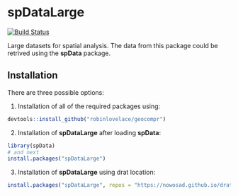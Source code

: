 # spDataLarge

[![Build
Status](https://travis-ci.org/Nowosad/spDataLarge.png?branch=master)](https://travis-ci.org/Nowosad/spDataLarge)

Large datasets for spatial analysis. 
The data from this package could be retrived using the **spData** package.

## Installation

There are three possible options:

1. Installation of all of the required packages using:

```r
devtools::install_github("robinlovelace/geocompr")
```

2. Installation of **spDataLarge** after loading **spData**:

```r
library(spData)
# and next
install.packages("spDataLarge")
```

3. Installation of **spDataLarge** using drat location:

```r
install.packages("spDataLarge", repos = "https://nowosad.github.io/drat/", type = "source")
```
